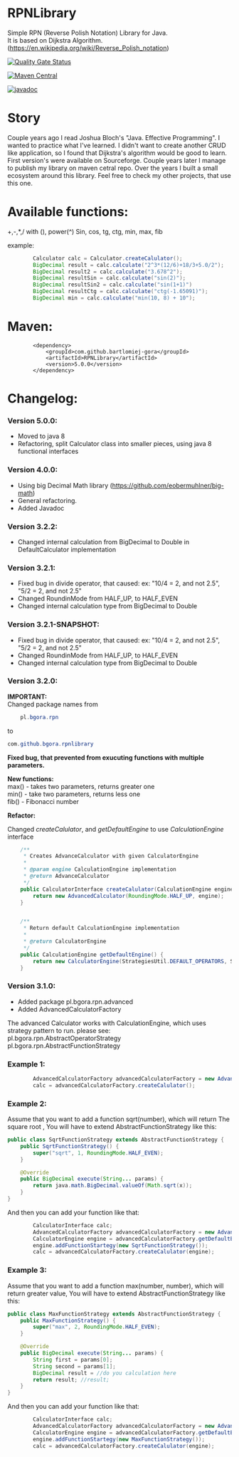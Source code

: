 # RPNLibrary

Simple RPN (Reverse Polish Notation) Library for Java.<br>
It is based on Dijkstra Algorithm. (https://en.wikipedia.org/wiki/Reverse_Polish_notation)

[![Quality Gate Status](https://sonarcloud.io/api/project_badges/measure?project=bartlomiej-gora_RPNLibrary&metric=alert_status)](https://sonarcloud.io/dashboard?id=bartlomiej-gora_RPNLibrary)

[![Maven Central](https://maven-badges.herokuapp.com/maven-central/com.github.bartlomiej-gora/RPNLibrary/badge.svg)](https://maven-badges.herokuapp.com/maven-central/com.github.bartlomiej-gora/RPNLibrary)

[![javadoc](https://javadoc.io/badge2/com.github.bartlomiej-gora/RPNLibrary/javadoc.svg)](https://javadoc.io/doc/com.github.bartlomiej-gora/RPNLibrary)

Story
===
Couple years ago I read Joshua Bloch's "Java. Effective Programming".
I wanted to practice what I've learned.
I didn't want to create another CRUD like application, so I found that Dijkstra's algorithm would be good to learn.
First version's were available on Sourceforge.
Couple years later I manage to publish my library on maven cetral repo.
Over the years I built a small ecosystem around this library.
Feel free to check my other projects, that use this one.
  
 
Available functions:
===
+,-,*,/ with (), power(^)
Sin, cos, tg, ctg,
min, max, fib

example: 
```java
        Calculator calc = Calculator.createCalulator();
        BigDecimal result = calc.calculate("2^3*(12/6)+18/3+5.0/2");
        BigDecimal result2 = calc.calculate("3.678^2");
        BigDecimal resultSin = calc.calculate("sin(2)");
        BigDecimal resultSin2 = calc.calculate("sin(1+1)")
        BigDecimal resultCtg = calc.calculate("ctg(-1.65091)");
        BigDecimal min = calc.calculate("min(10, 8) + 10");
```

Maven:
===
```
        <dependency>
            <groupId>com.github.bartlomiej-gora</groupId>
            <artifactId>RPNLibrary</artifactId>
            <version>5.0.0</version>
        </dependency>
```


Changelog:
====

### Version 5.0.0:

- Moved to java 8
- Refactoring, split Calculator class into smaller pieces, using java 8 functional interfaces

### Version 4.0.0:

- Using big Decimal Math library (https://github.com/eobermuhlner/big-math)
- General refactoring.
- Added Javadoc

### Version 3.2.2:

- Changed internal calculation from BigDecimal to Double in DefaultCalculator implementation

### Version 3.2.1:

- Fixed bug in divide operator, that caused:
 ex: "10/4 = 2, and not 2.5",
 "5/2 = 2, and not 2.5"
- Changed RoundinMode from HALF_UP, to HALF_EVEN
- Changed internal calculation type from BigDecimal to Double

### Version 3.2.1-SNAPSHOT:

- Fixed bug in divide operator, that caused:
 ex: "10/4 = 2, and not 2.5",
 "5/2 = 2, and not 2.5"
- Changed RoundinMode from HALF_UP, to HALF_EVEN
- Changed internal calculation type from BigDecimal to Double

### Version 3.2.0:

<b>IMPORTANT:</b><br>
Changed package names from
```java
    pl.bgora.rpn
```
 to 
 ```java
 com.github.bgora.rpnlibrary
 ```
  
  <b>Fixed bug, that prevented from exucuting functions with multiple parameters.</b>
  
  <b>New functions:</b></br>
  max() - takes two parameters, returns greater one</br>
  min() - take two parameters, returns less one</br>
  fib() - Fibonacci number</br>
  
  <b>Refactor:</b>
  
  Changed <i>createCalulator</i>, and <i> getDefaultEngine</i> to use <i>CalculationEngine</i> interface
  
```java
    /**
     * Creates AdvanceCalculator with given CalculatorEngine
     *
     * @param engine CalculationEngine implementation
     * @return AdvanceCalculator
     */
    public CalculatorInterface createCalulator(CalculationEngine engine) {
        return new AdvancedCalculator(RoundingMode.HALF_UP, engine);
    }


    /**
     * Return default CalculationEngine implementation
     *
     * @return CalculatorEngine
     */
    public CalculationEngine getDefaultEngine() {
        return new CalculatorEngine(StrategiesUtil.DEFAULT_OPERATORS, StrategiesUtil.DEFAULT_FUNCTIONS);
    }
```

### Version 3.1.0:



- Added package pl.bgora.rpn.advanced<br>
- Added AdvancedCalculatorFactory<br>


The advanced Calculator works with CalculationEngine, which uses strategy pattern to run.
please see:<br>
pl.bgora.rpn.AbstractOperatorStrategy<br>
pl.bgora.rpn.AbstractFunctionStrategy<br>

### Example 1:


```java
        AdvancedCalculatorFactory advancedCalculatorFactory = new AdvancedCalculatorFactory();
        calc = advancedCalculatorFactory.createCalulator();
```

### Example 2:

Assume that you want to add a function sqrt(number), which will return The square root , You will have to extend
AbstractFunctionStrategy like this:

```java
public class SqrtFunctionStrategy extends AbstractFunctionStrategy {
    public SqrtFunctionStrategy() {
        super("sqrt", 1, RoundingMode.HALF_EVEN);
    }

    @Override
    public BigDecimal execute(String... params) {
        return java.math.BigDecimal.valueOf(Math.sqrt(x));
    }
}
```

And then you can add your function like that:

```java
        CalculatorInterface calc;
        AdvancedCalculatorFactory advancedCalculatorFactory = new AdvancedCalculatorFactory();
        CalculatorEngine engine = advancedCalculatorFactory.getDefaultEngine();
        engine.addFunctionStartegy(new SqrtFunctionStrategy());
        calc = advancedCalculatorFactory.createCalulator(engine);
```

### Example 3:
Assume that you want to add a function max(number, number), which will return greater value, You will have to extend
AbstractFunctionStrategy like this:

```java
public class MaxFunctionStrategy extends AbstractFunctionStrategy {
    public MaxFunctionStrategy() {
        super("max", 2, RoundingMode.HALF_EVEN);
    }

    @Override
    public BigDecimal execute(String... params) {
        String first = params[0];
        String second = params[1];
        BigDecimal result = //do you calculation here
        return result; //result;
    }
}
```

And then you can add your function like that:

```java
        CalculatorInterface calc;
        AdvancedCalculatorFactory advancedCalculatorFactory = new AdvancedCalculatorFactory();
        CalculatorEngine engine = advancedCalculatorFactory.getDefaultEngine();
        engine.addFunctionStartegy(new MaxFunctionStrategy());
        calc = advancedCalculatorFactory.createCalulator(engine);
```



